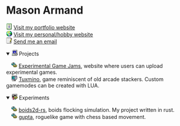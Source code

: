 # Mason Armand
<img src="icons/cert.png" width="16"> [Visit my portfolio website](https://masonarmand.com) <br>
<img src="icons/internet.png" width="16"> [Visit my personal/hobby website](https://scarbyte.com) <br>
<img src="icons/pad.png" width="16"> [Send me an email](mailto:masonarmand@proton.me) <br>

<details open>
<summary><img src="icons/pc.png" width="16"> Projects</summary>

&emsp;<img src="icons/gears.png" width="16"> [Experimental Game Jams](https://experimentaljams.com), website where users can upload experimental games.<br>
&emsp;<img src="icons/app.png" width="16"> [Tuxmino](https://github.com/masonarmand/tuxmino), game reminiscent of old arcade stackers. Custom gamemodes
  can be created with LUA.<br>
</details>

<details open>
<summary><img src="icons/tweakui.png" width="16"> Experiments</summary>

&emsp;<img src="icons/gears.png" width="16"> [boids2d-rs](https://github.com/masonarmand/boids2d-rs), boids flocking simulation. My project written in rust. <br>
&emsp;<img src="icons/gears.png" width="16"> [gupta](https://github.com/masonarmand/gupta), roguelike game with chess based movement.
</details>
